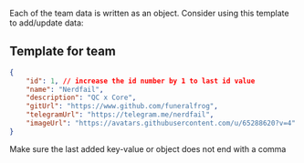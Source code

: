 Each of the team data is written as an object. Consider using this template to add/update data:

## Template for team

```json
{
	"id": 1, // increase the id number by 1 to last id value
	"name": "Nerdfail",
	"description": "QC x Core",
	"gitUrl": "https://www.github.com/funeralfrog",
	"telegramUrl": "https://telegram.me/nerdfail",
	"imageUrl": "https://avatars.githubusercontent.com/u/65288620?v=4"
}
```

Make sure the last added key-value or object does not end with a comma
